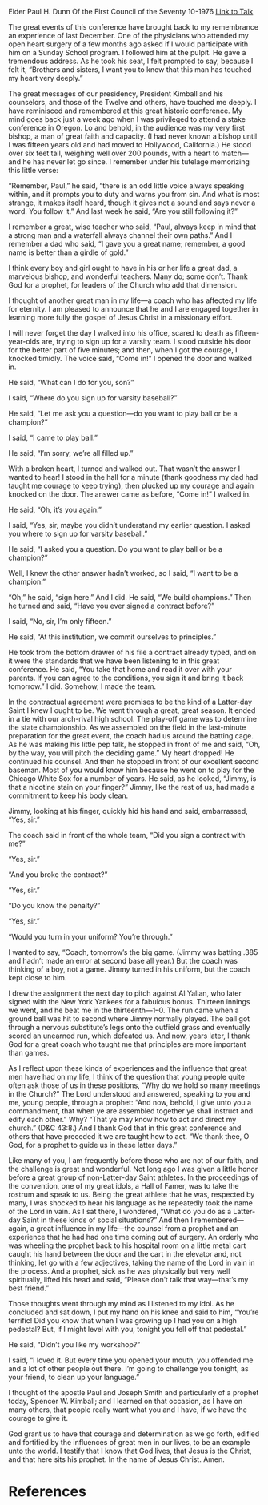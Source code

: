 Elder Paul H. Dunn
Of the First Council of the Seventy
10-1976
[Link to Talk](https://www.churchofjesuschrist.org/study/general-conference/1976/10/follow-it?lang=eng)

The great events of this conference have brought back to my remembrance an experience of last December. One of the physicians who attended my open heart surgery of a few months ago asked if I would participate with him on a Sunday School program. I followed him at the pulpit. He gave a tremendous address. As he took his seat, I felt prompted to say, because I felt it, “Brothers and sisters, I want you to know that this man has touched my heart very deeply.”

The great messages of our presidency, President Kimball and his counselors, and those of the Twelve and others, have touched me deeply. I have reminisced and remembered at this great historic conference. My mind goes back just a week ago when I was privileged to attend a stake conference in Oregon. Lo and behold, in the audience was my very first bishop, a man of great faith and capacity. (I had never known a bishop until I was fifteen years old and had moved to Hollywood, California.) He stood over six feet tall, weighing well over 200 pounds, with a heart to match—and he has never let go since. I remember under his tutelage memorizing this little verse:

“Remember, Paul,” he said, “there is an odd little voice always speaking within, and it prompts you to duty and warns you from sin. And what is most strange, it makes itself heard, though it gives not a sound and says never a word. You follow it.” And last week he said, “Are you still following it?”

I remember a great, wise teacher who said, “Paul, always keep in mind that a strong man and a waterfall always channel their own paths.” And I remember a dad who said, “I gave you a great name; remember, a good name is better than a girdle of gold.”

I think every boy and girl ought to have in his or her life a great dad, a marvelous bishop, and wonderful teachers. Many do; some don’t. Thank God for a prophet, for leaders of the Church who add that dimension.

I thought of another great man in my life—a coach who has affected my life for eternity. I am pleased to announce that he and I are engaged together in learning more fully the gospel of Jesus Christ in a missionary effort.

I will never forget the day I walked into his office, scared to death as fifteen-year-olds are, trying to sign up for a varsity team. I stood outside his door for the better part of five minutes; and then, when I got the courage, I knocked timidly. The voice said, “Come in!” I opened the door and walked in.

He said, “What can I do for you, son?”

I said, “Where do you sign up for varsity baseball?”

He said, “Let me ask you a question—do you want to play ball or be a champion?”

I said, “I came to play ball.”

He said, “I’m sorry, we’re all filled up.”

With a broken heart, I turned and walked out. That wasn’t the answer I wanted to hear! I stood in the hall for a minute (thank goodness my dad had taught me courage to keep trying), then plucked up my courage and again knocked on the door. The answer came as before, “Come in!” I walked in.

He said, “Oh, it’s you again.”

I said, “Yes, sir, maybe you didn’t understand my earlier question. I asked you where to sign up for varsity baseball.”

He said, “I asked you a question. Do you want to play ball or be a champion?”

Well, I knew the other answer hadn’t worked, so I said, “I want to be a champion.”

“Oh,” he said, “sign here.” And I did. He said, “We build champions.” Then he turned and said, “Have you ever signed a contract before?”

I said, “No, sir, I’m only fifteen.”

He said, “At this institution, we commit ourselves to principles.”

He took from the bottom drawer of his file a contract already typed, and on it were the standards that we have been listening to in this great conference. He said, “You take that home and read it over with your parents. If you can agree to the conditions, you sign it and bring it back tomorrow.” I did. Somehow, I made the team.

In the contractual agreement were promises to be the kind of a Latter-day Saint I knew I ought to be. We went through a great, great season. It ended in a tie with our arch-rival high school. The play-off game was to determine the state championship. As we assembled on the field in the last-minute preparation for the great event, the coach had us around the batting cage. As he was making his little pep talk, he stopped in front of me and said, “Oh, by the way, you will pitch the deciding game.” My heart dropped! He continued his counsel. And then he stopped in front of our excellent second baseman. Most of you would know him because he went on to play for the Chicago White Sox for a number of years. He said, as he looked, “Jimmy, is that a nicotine stain on your finger?” Jimmy, like the rest of us, had made a commitment to keep his body clean.

Jimmy, looking at his finger, quickly hid his hand and said, embarrassed, “Yes, sir.”

The coach said in front of the whole team, “Did you sign a contract with me?”

“Yes, sir.”

“And you broke the contract?”

“Yes, sir.”

“Do you know the penalty?”

“Yes, sir.”

“Would you turn in your uniform? You’re through.”

I wanted to say, “Coach, tomorrow’s the big game. (Jimmy was batting .385 and hadn’t made an error at second base all year.) But the coach was thinking of a boy, not a game. Jimmy turned in his uniform, but the coach kept close to him.

I drew the assignment the next day to pitch against Al Yalian, who later signed with the New York Yankees for a fabulous bonus. Thirteen innings we went, and he beat me in the thirteenth—1–0. The run came when a ground ball was hit to second where Jimmy normally played. The ball got through a nervous substitute’s legs onto the outfield grass and eventually scored an unearned run, which defeated us. And now, years later, I thank God for a great coach who taught me that principles are more important than games.

As I reflect upon these kinds of experiences and the influence that great men have had on my life, I think of the question that young people quite often ask those of us in these positions, “Why do we hold so many meetings in the Church?” The Lord understood and answered, speaking to you and me, young people, through a prophet: “And now, behold, I give unto you a commandment, that when ye are assembled together ye shall instruct and edify each other.” Why? “That ye may know how to act and direct my church.” (D&C 43:8.) And I thank God that in this great conference and others that have preceded it we are taught how to act. “We thank thee, O God, for a prophet to guide us in these latter days.”

Like many of you, I am frequently before those who are not of our faith, and the challenge is great and wonderful. Not long ago I was given a little honor before a great group of non-Latter-day Saint athletes. In the proceedings of the convention, one of my great idols, a Hall of Famer, was to take the rostrum and speak to us. Being the great athlete that he was, respected by many, I was shocked to hear his language as he repeatedly took the name of the Lord in vain. As I sat there, I wondered, “What do you do as a Latter-day Saint in these kinds of social situations?” And then I remembered—again, a great influence in my life—the counsel from a prophet and an experience that he had had one time coming out of surgery. An orderly who was wheeling the prophet back to his hospital room on a little metal cart caught his hand between the door and the cart in the elevator and, not thinking, let go with a few adjectives, taking the name of the Lord in vain in the process. And a prophet, sick as he was physically but very well spiritually, lifted his head and said, “Please don’t talk that way—that’s my best friend.”

Those thoughts went through my mind as I listened to my idol. As he concluded and sat down, I put my hand on his knee and said to him, “You’re terrific! Did you know that when I was growing up I had you on a high pedestal? But, if I might level with you, tonight you fell off that pedestal.”

He said, “Didn’t you like my workshop?”

I said, “I loved it. But every time you opened your mouth, you offended me and a lot of other people out there. I’m going to challenge you tonight, as your friend, to clean up your language.”

I thought of the apostle Paul and Joseph Smith and particularly of a prophet today, Spencer W. Kimball; and I learned on that occasion, as I have on many others, that people really want what you and I have, if we have the courage to give it.

God grant us to have that courage and determination as we go forth, edified and fortified by the influences of great men in our lives, to be an example unto the world. I testify that I know that God lives, that Jesus is the Christ, and that here sits his prophet. In the name of Jesus Christ. Amen.

# References
